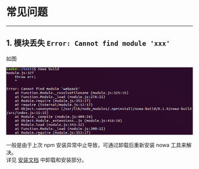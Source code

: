 # 常见问题

---

## 1. 模块丢失 `Error: Cannot find module 'xxx'`

如图

![](screenshot-issue-1.png)

一般是由于上次 npm 安装异常中止导致，可通过卸载后重新安装 nowa 工具来解决。  
详见 [安装文档](an_zhuang.md) 中卸载和安装部分。
